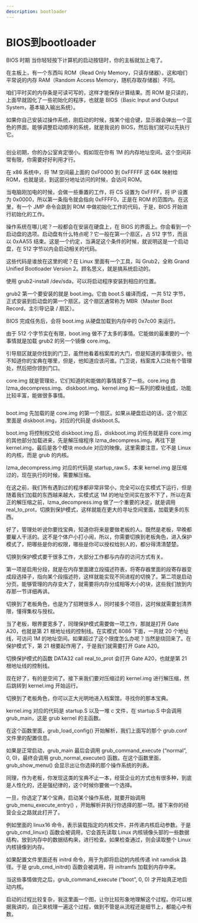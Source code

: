 ```yaml
---
description: bootloader
---
```


# BIOS到bootloader

BIOS 时期 当你轻轻按下计算机的启动按钮时，你的主板就加上电了。

在主板上，有一个东西叫 ROM（Read Only Memory，只读存储器）。这和咱们平常说的内存 RAM（Random Access Memory，随机存取存储器）不同。

咱们平时买的内存条是可读可写的，这样才能保存计算结果。而 ROM 是只读的，上面早就固化了一些初始化的程序，也就是 BIOS（Basic Input and Output System，基本输入输出系统）。

如果你自己安装过操作系统，刚启动的时候，按某个组合键，显示器会弹出一个蓝色的界面。能够调整启动顺序的系统，就是我说的 BIOS，然后我们就可以先执行它。

<figure><img src="../.gitbook/assets/image (7) (1) (1) (1).png" alt=""><figcaption></figcaption></figure>

创业初期，你的办公室肯定很小。假如现在你有 1M 的内存地址空间。这个空间非常有限，你需要好好利用才行。

在 x86 系统中，将 1M 空间最上面的 0xF0000 到 0xFFFFF 这 64K 映射给 ROM，也就是说，到这部分地址访问的时候，会访问 ROM。

当电脑刚加电的时候，会做一些重置的工作，将 CS 设置为 0xFFFF，将 IP 设置为 0x0000，所以第一条指令就会指向 0xFFFF0，正是在 ROM 的范围内。在这里，有一个 JMP 命令会跳到 ROM 中做初始化工作的代码，于是，BIOS 开始进行初始化的工作。

操作系统在哪儿呢？一般都会在安装在硬盘上，在 BIOS 的界面上。你会看到一个启动盘的选项。启动盘有什么特点呢？它一般在第一个扇区，占 512 字节，而且以 0xAA55 结束。这是一个约定，当满足这个条件的时候，就说明这是一个启动盘，在 512 字节以内会启动相关的代码。

这些代码是谁放在这里的呢？在 Linux 里面有一个工具，叫 Grub2，全称 Grand Unified Bootloader Version 2。顾名思义，就是搞系统启动的。

使用 grub2-install /dev/sda，可以将启动程序安装到相应的位置。

grub2 第一个要安装的就是 boot.img。它由 boot.S 编译而成，一共 512 字节，正式安装到启动盘的第一个扇区。这个扇区通常称为 MBR（Master Boot Record，主引导记录 / 扇区）。

BIOS 完成任务后，会将 boot.img 从硬盘加载到内存中的 0x7c00 来运行。

由于 512 个字节实在有限，boot.img 做不了太多的事情。它能做的最重要的一个事情就是加载 grub2 的另一个镜像 core.img。

引导扇区就是你找到的门卫，虽然他看着档案库的大门，但是知道的事情很少。他不知道你的宝典在哪里，但是，他知道应该问谁。门卫说，档案库入口处有个管理处，然后把你领到门口。

core.img 就是管理处，它们知道的和能做的事情就多了一些。core.img 由 lzma\_decompress.img、diskboot.img、kernel.img 和一系列的模块组成，功能比较丰富，能做很多事情。

<figure><img src="../.gitbook/assets/image (8) (1) (1) (1).png" alt=""><figcaption></figcaption></figure>

boot.img 先加载的是 core.img 的第一个扇区。如果从硬盘启动的话，这个扇区里面是 diskboot.img，对应的代码是 diskboot.S。

boot.img 将控制权交给 diskboot.img 后，diskboot.img 的任务就是将 core.img 的其他部分加载进来，先是解压缩程序 lzma\_decompress.img，再往下是 kernel.img，最后是各个模块 module 对应的映像。这里需要注意，它不是 Linux 的内核，而是 grub 的内核。

lzma\_decompress.img 对应的代码是 startup\_raw.S，本来 kernel.img 是压缩过的，现在执行的时候，需要解压缩。

在这之前，我们所有遇到过的程序都非常非常小，完全可以在实模式下运行，但是随着我们加载的东西越来越大，实模式这 1M 的地址空间实在放不下了，所以在真正的解压缩之前，lzma\_decompress.img 做了一个重要的决定，就是调用 real\_to\_prot，切换到保护模式，这样就能在更大的寻址空间里面，加载更多的东西。

好了，管理处听说你要找宝典，知道你将来是要做老板的人。既然是老板，早晚都要雇人干活的。这不是个体户小打小闹，所以，你需要切换到老板角色，进入保护模式了，把哪些是你的权限，哪些是你可以授权给别人的，都分得清清楚楚。

切换到保护模式要干很多工作，大部分工作都与内存的访问方式有关。

第一项是启用分段，就是在内存里面建立段描述符表，将寄存器里面的段寄存器变成段选择子，指向某个段描述符，这样就能实现不同进程的切换了。第二项是启动分页。能够管理的内存变大了，就需要将内存分成相等大小的块，这些我们放到内存那一节详细再讲。

切换到了老板角色，也是为了招聘很多人，同时接多个项目，这时候就需要划清界限，懂得集权与授权。

当了老板，眼界要宽多了，同理保护模式需要做一项工作，那就是打开 Gate A20，也就是第 21 根地址线的控制线。在实模式 8086 下面，一共就 20 个地址线，可访问 1M 的地址空间。如果超过了这个限度怎么办呢？当然是绕回来了。在保护模式下，第 21 根要起作用了，于是我们就需要打开 Gate A20。

切换保护模式的函数 DATA32 call real\_to\_prot 会打开 Gate A20，也就是第 21 根地址线的控制线。

现在好了，有的是空间了。接下来我们要对压缩过的 kernel.img 进行解压缩，然后跳转到 kernel.img 开始运行。

切换到了老板角色，你可以正大光明地进入档案馆，寻找你的那本宝典。

kernel.img 对应的代码是 startup.S 以及一堆 c 文件，在 startup.S 中会调用 grub\_main，这是 grub kernel 的主函数。

在这个函数里面，grub\_load\_config() 开始解析，我们上面写的那个 grub.conf 文件里的配置信息。

如果是正常启动，grub\_main 最后会调用 grub\_command\_execute (“normal”, 0, 0)，最终会调用 grub\_normal\_execute() 函数。在这个函数里面，grub\_show\_menu() 会显示出让你选择的那个操作系统的列表。

同理，作为老板，你发现这类的宝典不止一本，经营企业的方式也有很多种，到底是人性化的，还是强纪律的，这个时候你要做一个选择。

一旦，你选定了某个宝典，启动某个操作系统，就要开始调用 grub\_menu\_execute\_entry() ，开始解析并执行你选择的那一项。接下来你的经营企业之路就此打开了。

例如里面的 linux16 命令，表示装载指定的内核文件，并传递内核启动参数。于是 grub\_cmd\_linux() 函数会被调用，它会首先读取 Linux 内核镜像头部的一些数据结构，放到内存中的数据结构来，进行检查。如果检查通过，则会读取整个 Linux 内核镜像到内存。

如果配置文件里面还有 initrd 命令，用于为即将启动的内核传递 init ramdisk 路径。于是 grub\_cmd\_initrd() 函数会被调用，将 initramfs 加载到内存中来。

当这些事情做完之后，grub\_command\_execute (“boot”, 0, 0) 才开始真正地启动内核。

启动的过程比较复杂，我这里画一个图，让你比较形象地理解这个过程。你可以根据我讲的，自己来梳理一遍这个过程，做到不管是从流程还是细节上，都能心中有数。

<figure><img src="../.gitbook/assets/image (9) (1) (1) (1).png" alt=""><figcaption></figcaption></figure>
